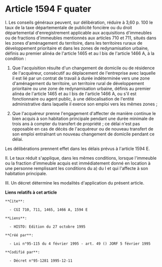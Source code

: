 # Article 1594 F quater

I. Les conseils généraux peuvent, sur délibération, réduire à 3,60 p. 100 le taux de la taxe départementale de publicité
foncière ou du droit départemental d'enregistrement applicable aux acquisitions d'immeubles ou de fractions d'immeubles
mentionnés aux articles 710 et 711, situés dans les zones d'aménagement du territoire, dans les territoires ruraux de
développement prioritaire et dans les zones de redynamisation urbaine, définis au premier alinéa de l'article 1465 et au I
bis de l'article 1466 A, à la condition :

1) Que l'acquisition résulte d'un changement de domicile ou de résidence de l'acquéreur, consécutif au déplacement de
l'entreprise avec laquelle il est lié par un contrat de travail à durée indéterminée vers une zone d'aménagement du
territoire, un territoire rural de développement prioritaire ou une zone de redynamisation urbaine, définis au premier alinéa
de l'article 1465 et au I bis de l'article 1466 A, ou s'il est fonctionnaire ou agent public, à une délocalisation de
l'entité administrative dans laquelle il exerce son emploi vers les mêmes zones ;

2) Que l'acquéreur prenne l'engagement d'affecter de manière continue le bien acquis à son habitation principale pendant une
durée minimale de trois ans à compter du transfert de propriété ; ce délai n'est pas opposable en cas de décès de l'acquéreur
ou de nouveau transfert de son emploi entraînant un nouveau changement de domicile pendant ce délai.

Les délibérations prennent effet dans les délais prévus à l'article 1594 E.

II. Le taux réduit s'applique, dans les mêmes conditions, lorsque l'immeuble ou la fraction d'immeuble acquis est
immédiatement donné en location à une personne remplissant les conditions du a) du I et qui l'affecte à son habitation
principale.

III. Un décret détermine les modalités d'application du présent article.

**Liens relatifs à cet article**

	**Cite**:

	  - CGI 710, 711, 1465, 1466 A, 1594 E

	**Liens**:

	  - HISTO: Edition du 27 octobre 1995

	**Créé par**:

	  - Loi n°95-115 du 4 février 1995 - art. 49 () JORF 5 février 1995

	**Codifié par**:

	  - Décret n°95-1281 1995-12-11
